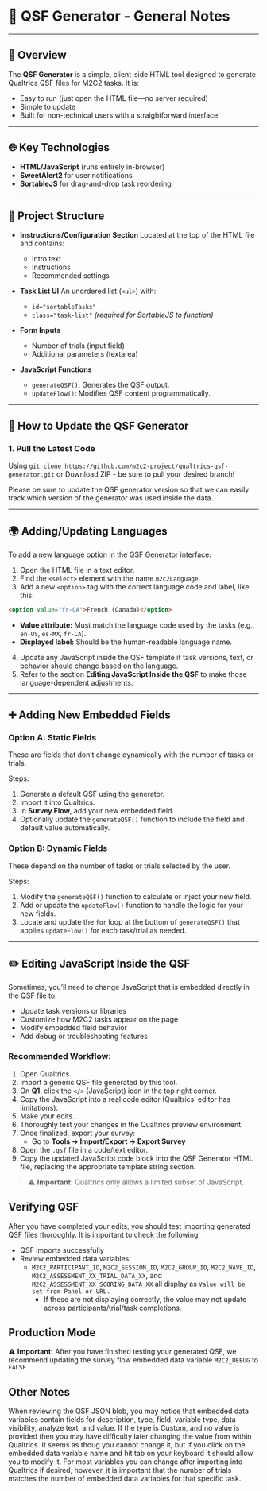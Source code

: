 
# 🧠 QSF Generator - General Notes

---

## 📄 Overview

The **QSF Generator** is a simple, client-side HTML tool designed to generate Qualtrics QSF files for M2C2 tasks. It is:

- Easy to run (just open the HTML file—no server required)
- Simple to update
- Built for non-technical users with a straightforward interface

---

## 🌐 Key Technologies

- **HTML/JavaScript** (runs entirely in-browser)
- **SweetAlert2** for user notifications
- **SortableJS** for drag-and-drop task reordering

---

## 📂 Project Structure

- **Instructions/Configuration Section**
  Located at the top of the HTML file and contains:
  - Intro text
  - Instructions
  - Recommended settings

- **Task List UI**
  An unordered list (`<ul>`) with:
  - `id="sortableTasks"`
  - `class="task-list"`
  *(required for SortableJS to function)*

- **Form Inputs**
  - Number of trials (input field)
  - Additional parameters (textarea)

- **JavaScript Functions**
  - `generateQSF()`: Generates the QSF output.
  - `updateFlow()`: Modifies QSF content programmatically.

---

## 🔁 How to Update the QSF Generator

### 1. Pull the Latest Code

Using ```git clone https://github.com/m2c2-project/qualtrics-qsf-generator.git``` or Download ZIP - be sure to pull your desired branch!

Please be sure to update the QSF generator version so that we can easily track which version of the generator was used inside the data.

---

## 🌍 Adding/Updating Languages

To add a new language option in the QSF Generator interface:

1. Open the HTML file in a text editor.
2. Find the `<select>` element with the name `m2c2Language`.
3. Add a new `<option>` tag with the correct language code and label, like this:

```html
<option value="fr-CA">French (Canada)</option>
```

- **Value attribute:** Must match the language code used by the tasks (e.g., `en-US`, `es-MX`, `fr-CA`).
- **Displayed label:** Should be the human-readable language name.

4. Update any JavaScript inside the QSF template if task versions, text, or behavior should change based on the language.
5. Refer to the section **Editing JavaScript Inside the QSF** to make those language-dependent adjustments.

---

## ➕ Adding New Embedded Fields

### Option A: Static Fields

These are fields that don’t change dynamically with the number of tasks or trials.

Steps:

1. Generate a default QSF using the generator.
2. Import it into Qualtrics.
3. In **Survey Flow**, add your new embedded field.
4. Optionally update the `generateQSF()` function to include the field and default value automatically.

### Option B: Dynamic Fields

These depend on the number of tasks or trials selected by the user.

Steps:

1. Modify the `generateQSF()` function to calculate or inject your new field.
2. Add or update the `updateFlow()` function to handle the logic for your new fields.
3. Locate and update the `for` loop at the bottom of `generateQSF()` that applies `updateFlow()` for each task/trial as needed.

---

## ✏️ Editing JavaScript Inside the QSF

Sometimes, you’ll need to change JavaScript that is embedded directly in the QSF file to:

- Update task versions or libraries
- Customize how M2C2 tasks appear on the page
- Modify embedded field behavior
- Add debug or troubleshooting features

### Recommended Workflow:

1. Open Qualtrics.
2. Import a generic QSF file generated by this tool.
3. On **Q1**, click the `</>` (JavaScript) icon in the top right corner.
4. Copy the JavaScript into a real code editor (Qualtrics’ editor has limitations).
5. Make your edits.
6. Thoroughly test your changes in the Qualtrics preview environment.
7. Once finalized, export your survey:
   - Go to **Tools → Import/Export → Export Survey**
8. Open the `.qsf` file in a code/text editor.
9. Copy the updated JavaScript code block into the QSF Generator HTML file, replacing the appropriate template string section.

> ⚠️ **Important:** Qualtrics only allows a limited subset of JavaScript.

## Verifying QSF

After you have completed your edits, you should test importing generated QSF files thoroughly. It is important to check the following:

- QSF imports successfully
- Review embedded data variables:
  - ```M2C2_PARTICIPANT_ID```, ```M2C2_SESSION_ID```, ```M2C2_GROUP_ID```, ```M2C2_WAVE_ID```, ```M2C2_ASSESSMENT_XX_TRIAL_DATA_XX```, and ```M2C2_ASSESSMENT_XX_SCORING_DATA_XX``` all display as ```Value will be set from Panel or URL.```
    - If these are not displaying correctly, the value may not update across participants/trial/task completions.

## Production Mode

⚠️ **Important:** After you have finished testing your generated QSF, we recommend updating the survey flow embedded data variable ```M2C2_DEBUG``` to ```FALSE```

## Other Notes

When reviewing the QSF JSON blob, you may notice that embedded data variables contain fields for description, type, field, variable type, data visibility, analyze text, and value. If the type is Custom, and no value is provided then you may have difficulty later changing the value from within Qualtrics. It seems as thoug you cannot change it, but if you click on the embedded data variable name and hit tab on your keyboard it should allow you to modify it. For most variables you can change after importing into Qualtrics if desired, however, it is important that the number of trials matches the number of embedded data variables for that specific task.
